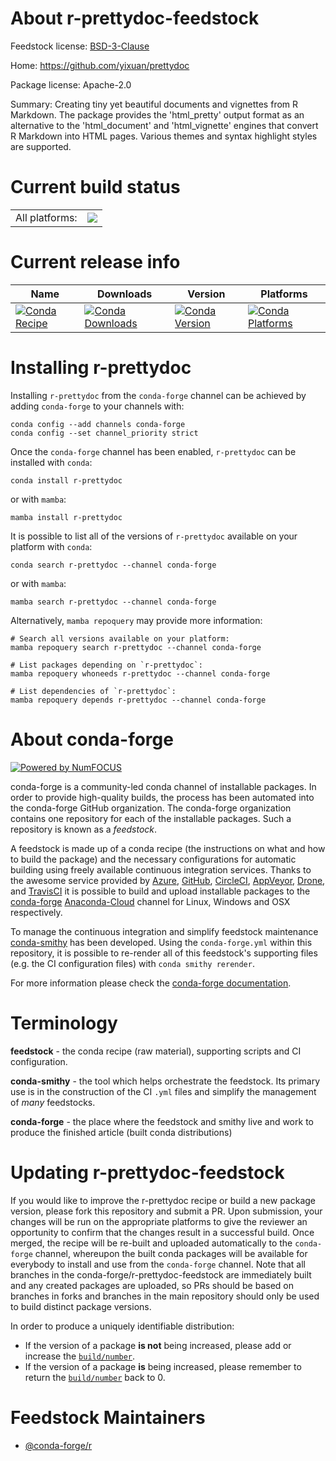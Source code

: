 About r-prettydoc-feedstock
===========================

Feedstock license: [BSD-3-Clause](https://github.com/conda-forge/r-prettydoc-feedstock/blob/main/LICENSE.txt)

Home: https://github.com/yixuan/prettydoc

Package license: Apache-2.0

Summary: Creating tiny yet beautiful documents and vignettes from R Markdown. The package provides the 'html_pretty' output format as an alternative to the 'html_document' and 'html_vignette' engines that convert R Markdown into HTML pages. Various themes and syntax highlight styles are supported.

Current build status
====================


<table><tr><td>All platforms:</td>
    <td>
      <a href="https://dev.azure.com/conda-forge/feedstock-builds/_build/latest?definitionId=3448&branchName=main">
        <img src="https://dev.azure.com/conda-forge/feedstock-builds/_apis/build/status/r-prettydoc-feedstock?branchName=main">
      </a>
    </td>
  </tr>
</table>

Current release info
====================

| Name | Downloads | Version | Platforms |
| --- | --- | --- | --- |
| [![Conda Recipe](https://img.shields.io/badge/recipe-r--prettydoc-green.svg)](https://anaconda.org/conda-forge/r-prettydoc) | [![Conda Downloads](https://img.shields.io/conda/dn/conda-forge/r-prettydoc.svg)](https://anaconda.org/conda-forge/r-prettydoc) | [![Conda Version](https://img.shields.io/conda/vn/conda-forge/r-prettydoc.svg)](https://anaconda.org/conda-forge/r-prettydoc) | [![Conda Platforms](https://img.shields.io/conda/pn/conda-forge/r-prettydoc.svg)](https://anaconda.org/conda-forge/r-prettydoc) |

Installing r-prettydoc
======================

Installing `r-prettydoc` from the `conda-forge` channel can be achieved by adding `conda-forge` to your channels with:

```
conda config --add channels conda-forge
conda config --set channel_priority strict
```

Once the `conda-forge` channel has been enabled, `r-prettydoc` can be installed with `conda`:

```
conda install r-prettydoc
```

or with `mamba`:

```
mamba install r-prettydoc
```

It is possible to list all of the versions of `r-prettydoc` available on your platform with `conda`:

```
conda search r-prettydoc --channel conda-forge
```

or with `mamba`:

```
mamba search r-prettydoc --channel conda-forge
```

Alternatively, `mamba repoquery` may provide more information:

```
# Search all versions available on your platform:
mamba repoquery search r-prettydoc --channel conda-forge

# List packages depending on `r-prettydoc`:
mamba repoquery whoneeds r-prettydoc --channel conda-forge

# List dependencies of `r-prettydoc`:
mamba repoquery depends r-prettydoc --channel conda-forge
```


About conda-forge
=================

[![Powered by
NumFOCUS](https://img.shields.io/badge/powered%20by-NumFOCUS-orange.svg?style=flat&colorA=E1523D&colorB=007D8A)](https://numfocus.org)

conda-forge is a community-led conda channel of installable packages.
In order to provide high-quality builds, the process has been automated into the
conda-forge GitHub organization. The conda-forge organization contains one repository
for each of the installable packages. Such a repository is known as a *feedstock*.

A feedstock is made up of a conda recipe (the instructions on what and how to build
the package) and the necessary configurations for automatic building using freely
available continuous integration services. Thanks to the awesome service provided by
[Azure](https://azure.microsoft.com/en-us/services/devops/), [GitHub](https://github.com/),
[CircleCI](https://circleci.com/), [AppVeyor](https://www.appveyor.com/),
[Drone](https://cloud.drone.io/welcome), and [TravisCI](https://travis-ci.com/)
it is possible to build and upload installable packages to the
[conda-forge](https://anaconda.org/conda-forge) [Anaconda-Cloud](https://anaconda.org/)
channel for Linux, Windows and OSX respectively.

To manage the continuous integration and simplify feedstock maintenance
[conda-smithy](https://github.com/conda-forge/conda-smithy) has been developed.
Using the ``conda-forge.yml`` within this repository, it is possible to re-render all of
this feedstock's supporting files (e.g. the CI configuration files) with ``conda smithy rerender``.

For more information please check the [conda-forge documentation](https://conda-forge.org/docs/).

Terminology
===========

**feedstock** - the conda recipe (raw material), supporting scripts and CI configuration.

**conda-smithy** - the tool which helps orchestrate the feedstock.
                   Its primary use is in the construction of the CI ``.yml`` files
                   and simplify the management of *many* feedstocks.

**conda-forge** - the place where the feedstock and smithy live and work to
                  produce the finished article (built conda distributions)


Updating r-prettydoc-feedstock
==============================

If you would like to improve the r-prettydoc recipe or build a new
package version, please fork this repository and submit a PR. Upon submission,
your changes will be run on the appropriate platforms to give the reviewer an
opportunity to confirm that the changes result in a successful build. Once
merged, the recipe will be re-built and uploaded automatically to the
`conda-forge` channel, whereupon the built conda packages will be available for
everybody to install and use from the `conda-forge` channel.
Note that all branches in the conda-forge/r-prettydoc-feedstock are
immediately built and any created packages are uploaded, so PRs should be based
on branches in forks and branches in the main repository should only be used to
build distinct package versions.

In order to produce a uniquely identifiable distribution:
 * If the version of a package **is not** being increased, please add or increase
   the [``build/number``](https://docs.conda.io/projects/conda-build/en/latest/resources/define-metadata.html#build-number-and-string).
 * If the version of a package **is** being increased, please remember to return
   the [``build/number``](https://docs.conda.io/projects/conda-build/en/latest/resources/define-metadata.html#build-number-and-string)
   back to 0.

Feedstock Maintainers
=====================

* [@conda-forge/r](https://github.com/conda-forge/r/)


